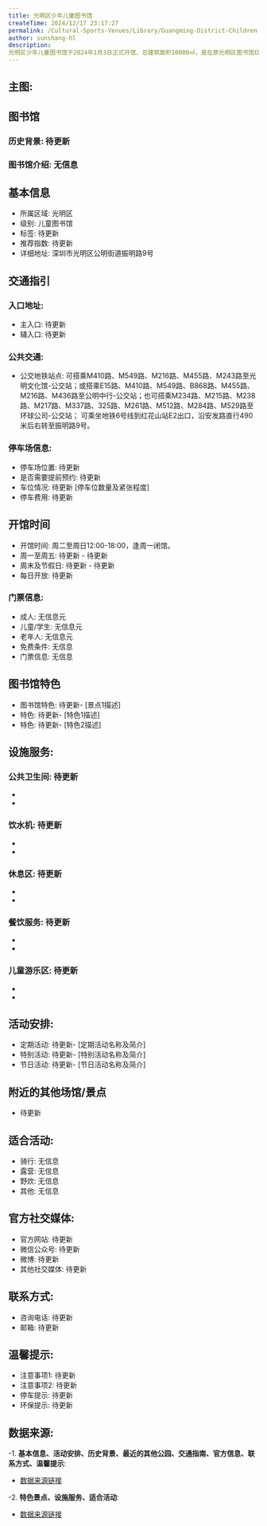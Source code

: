 ```yaml
---
title: 光明区少年儿童图书馆
createTime: 2024/12/17 23:17:27
permalink: /Cultural-Sports-Venues/Library/Guangming-District-Children's-Library/
author: sunshang-hl
description: 
光明区少年儿童图书馆于2024年1月3日正式开馆，总建筑面积10000㎡，是在原光明区图书馆红花山分馆基础上升级改建而成的专业少年儿童主题图书馆。本馆藏书20万册，阅读空间充满童趣，联通区域内中小学校，集“两馆一中心”（少儿图书馆、儿童文学馆、馆校共享中心）于一体，助力光明区树立“以文引人、以文留人、以文怡人的”人文
---
```


## 主图:
<ImageCard
image="http://www.sz.gov.cn/img/4/4097/4097434/11128370.jpg"
title= "光明区少年儿童图书馆"
description= "
光明区少年儿童图书馆于2024年1月3日正式开馆，总建筑面积10000㎡，是在原光明区图书馆红花山分馆基础上升级改建而成的专业少年儿童主题图书馆。本馆藏书20"
date="2024/12/17"
href="/"
author="sunshang-hl"
/>

## 图书馆
### 历史背景: 待更新
### 图书馆介绍: 无信息
## 基本信息
- 所属区域: 光明区
- 级别: 儿童图书馆
- 标签: 待更新
- 推荐指数: 待更新
- 详细地址: 深圳市光明区公明街道振明路9号

## 交通指引
### 入口地址:
- 主入口: 待更新
- 辅入口: 待更新
### 公共交通:
- 公交地铁站点: 可搭乘M410路、M549路、M216路、M455路、M243路至光明文化馆-公交站；或搭乘E15路、M410路、M549路、B868路、M455路、M216路、M436路至公明中行-公交站；也可搭乘M234路、M215路、M238路、M217路、M337路、325路、M261路、M512路、M284路、M529路至环球公司-公交站；
可乘坐地铁6号线到红花山站E2出口，沿安发路直行490米后右转至振明路9号。

### 停车场信息:
- 停车场位置: 待更新
- 是否需要提前预约: 待更新
- 车位情况: 待更新 [停车位数量及紧张程度]
- 停车费用: 待更新

## 开馆时间
- 开馆时间: 周二至周日12:00-18:00，逢周一闭馆。
- 周一至周五: 待更新 - 待更新
- 周末及节假日: 待更新 - 待更新
- 每日开放: 待更新

### 门票信息:
- 成人: 无信息元
- 儿童/学生: 无信息元
- 老年人: 无信息元
- 免费条件: 无信息
- 门票信息: 无信息

## 图书馆特色
- 图书馆特色: 待更新- [景点1描述]
- 特色: 待更新- [特色1描述]
- 特色: 待更新- [特色2描述]

## 设施服务:
### 公共卫生间: 待更新
- 
- 
### 饮水机: 待更新
- 
- 
### 休息区: 待更新
- 
- 
### 餐饮服务: 待更新
- 
- 
### 儿童游乐区: 待更新
- 
- 

## 活动安排:
- 定期活动: 待更新- [定期活动名称及简介]
- 特别活动: 待更新- [特别活动名称及简介]
- 节日活动: 待更新- [节日活动名称及简介]

## 附近的其他场馆/景点
- 待更新

## 适合活动:
- 骑行: 无信息
- 露营: 无信息
- 野炊: 无信息
- 其他: 无信息

## 官方社交媒体:
- 官方网站: 待更新
- 微信公众号: 待更新
- 微博: 待更新
- 其他社交媒体: 待更新

## 联系方式:
- 咨询电话: 待更新
- 邮箱: 待更新

## 温馨提示:
- 注意事项1: 待更新
- 注意事项2: 待更新
- 停车提示: 待更新
- 环保提示: 待更新

## 数据来源:
-1. **基本信息、活动安排、历史背景、最近的其他公园、交通指南、官方信息、联系方式、温馨提示**:
- [数据来源链接](http://www.sz.gov.cn/szzt2010/szwtt/wtcg/whcg/content/post_11128370.html)

-2. **特色景点、设施服务、适合活动**:
- [数据来源链接](http://www.sz.gov.cn/szzt2010/szwtt/wtcg/whcg/content/post_11128370.html)

